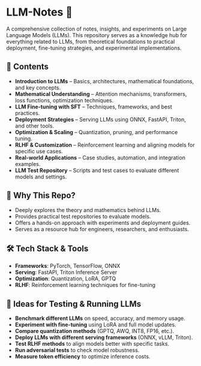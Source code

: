 # LLM-Notes 🚀

A comprehensive collection of notes, insights, and experiments on Large Language Models (LLMs). This repository serves as a knowledge hub for everything related to LLMs, from theoretical foundations to practical deployment, fine-tuning strategies, and experimental implementations.

## 📌 Contents

- **Introduction to LLMs** – Basics, architectures, mathematical foundations, and key concepts.
- **Mathematical Understanding** – Attention mechanisms, transformers, loss functions, optimization techniques.
- **LLM Fine-tuning with SFT** – Techniques, frameworks, and best practices.
- **Deployment Strategies** – Serving LLMs using ONNX, FastAPI, Triton, and other tools.
- **Optimization & Scaling** – Quantization, pruning, and performance tuning.
- **RLHF & Customization** – Reinforcement learning and aligning models for specific use cases.
- **Real-world Applications** – Case studies, automation, and integration examples.
- **LLM Test Repository** – Scripts and test cases to evaluate different models and settings.

## 🚀 Why This Repo?

- Deeply explores the theory and mathematics behind LLMs.
- Provides practical test repositories to evaluate models.
- Offers a hands-on approach with experiments and deployment guides.
- Serves as a resource hub for engineers, researchers, and enthusiasts.

## 🛠 Tech Stack & Tools

- **Frameworks**: PyTorch, TensorFlow, ONNX
- **Serving**: FastAPI, Triton Inference Server
- **Optimization**: Quantization, LoRA, GPTQ
- **RLHF**: Reinforcement learning techniques for fine-tuning

## 🧪 Ideas for Testing & Running LLMs

- **Benchmark different LLMs** on speed, accuracy, and memory usage.
- **Experiment with fine-tuning** using LoRA and full model updates.
- **Compare quantization methods** (GPTQ, AWQ, INT8, FP16, etc.).
- **Deploy LLMs with different serving frameworks** (ONNX, vLLM, Triton).
- **Test RLHF methods** to align models better with specific tasks.
- **Run adversarial tests** to check model robustness.
- **Measure token efficiency** to optimize inference costs.
